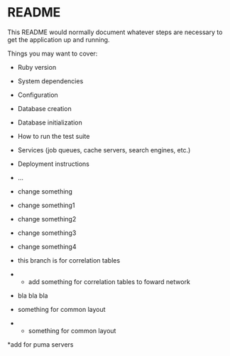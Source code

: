 # README

This README would normally document whatever steps are necessary to get the
application up and running.

Things you may want to cover:

* Ruby version

* System dependencies

* Configuration

* Database creation

* Database initialization

* How to run the test suite

* Services (job queues, cache servers, search engines, etc.)

* Deployment instructions

* ...
* change something
* change something1
* change something2
* change something3
* change something4

* this branch is for correlation tables
* * add something for correlation tables to foward network
* bla bla bla

* something for common layout
* * something for common layout

*add for puma servers